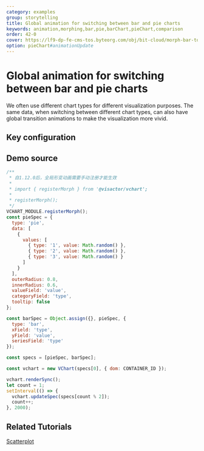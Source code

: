 ```yaml
---
category: examples
group: storytelling
title: Global animation for switching between bar and pie charts
keywords: animation,morphing,bar,pie,barChart,pieChart,comparison
order: 42-0
cover: https://lf9-dp-fe-cms-tos.byteorg.com/obj/bit-cloud/morph-bar-to-pie.gif
option: pieChart#animationUpdate
---
```


# Global animation for switching between bar and pie charts

We often use different chart types for different visualization purposes. The same data, when switching between different chart types, can also have global transition animations to make the visualization more vivid.

## Key configuration

## Demo source

```javascript livedemo
/**
 * 自1.12.0后，全局形变动画需要手动注册才能生效
 *
 * import { registerMorph } from '@visactor/vchart';
 *
 * registerMorph();
 */
VCHART_MODULE.registerMorph();
const pieSpec = {
  type: 'pie',
  data: [
    {
      values: [
        { type: '1', value: Math.random() },
        { type: '2', value: Math.random() },
        { type: '3', value: Math.random() }
      ]
    }
  ],
  outerRadius: 0.8,
  innerRadius: 0.6,
  valueField: 'value',
  categoryField: 'type',
  tooltip: false
};

const barSpec = Object.assign({}, pieSpec, {
  type: 'bar',
  xField: 'type',
  yField: 'value',
  seriesField: 'type'
});

const specs = [pieSpec, barSpec];

const vchart = new VChart(specs[0], { dom: CONTAINER_ID });

vchart.renderSync();
let count = 1;
setInterval(() => {
  vchart.updateSpec(specs[count % 2]);
  count++;
}, 2000);
```

## Related Tutorials

[Scatterplot](link)
